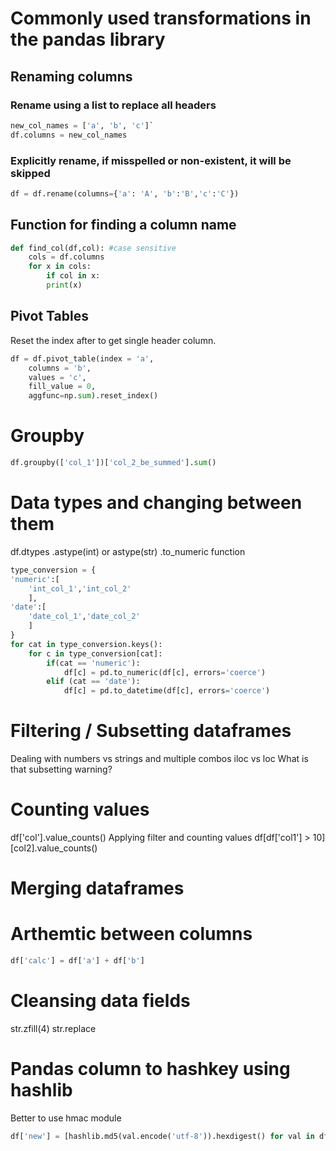 # Commonly used transformations in the pandas library

## Renaming columns
### Rename using a list to replace all headers
```python
new_col_names = ['a', 'b', 'c']`
df.columns = new_col_names
```

### Explicitly rename, if misspelled or non-existent, it will be skipped
```python
df = df.rename(columns={'a': 'A', 'b':'B','c':'C'})
```

## Function for finding a column name
```python
def find_col(df,col): #case sensitive
    cols = df.columns    
    for x in cols:        
        if col in x:            
        print(x)
```
## Pivot Tables
Reset the index after to get single header column.
```python
df = df.pivot_table(index = 'a',
    columns = 'b',
    values = 'c',
    fill_value = 0,
    aggfunc=np.sum).reset_index()
```

# Groupby
```python
df.groupby(['col_1'])['col_2_be_summed'].sum()
```

# Data types and changing between them
df.dtypes
.astype(int) or astype(str)
.to_numeric function
```python
type_conversion = {
'numeric':[
    'int_col_1','int_col_2'
    ],
'date':[
    'date_col_1','date_col_2'
    ]
}
for cat in type_conversion.keys():
    for c in type_conversion[cat]:
        if(cat == 'numeric'):
            df[c] = pd.to_numeric(df[c], errors='coerce')
        elif (cat == 'date'):
            df[c] = pd.to_datetime(df[c], errors='coerce')
```

# Filtering / Subsetting dataframes
Dealing with numbers vs strings and multiple combos
iloc vs loc
What is that subsetting warning?

# Counting values
df['col'].value_counts()
Applying filter and counting values
df[df['col1'] > 10][col2].value_counts()

# Merging dataframes

# Arthemtic between columns
```python
df['calc'] = df['a'] + df['b']
```

# Cleansing data fields
str.zfill(4)
str.replace

# Pandas column to hashkey using hashlib
Better to use hmac module
```python
df['new'] = [hashlib.md5(val.encode('utf-8')).hexdigest() for val in df[1]]
```
